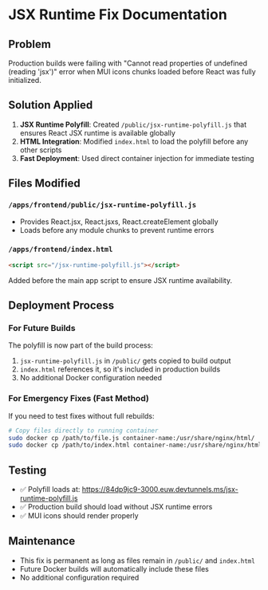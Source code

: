 # JSX Runtime Fix Documentation

## Problem
Production builds were failing with "Cannot read properties of undefined (reading 'jsx')" error when MUI icons chunks loaded before React was fully initialized.

## Solution Applied
1. **JSX Runtime Polyfill**: Created `/public/jsx-runtime-polyfill.js` that ensures React JSX runtime is available globally
2. **HTML Integration**: Modified `index.html` to load the polyfill before any other scripts
3. **Fast Deployment**: Used direct container injection for immediate testing

## Files Modified

### `/apps/frontend/public/jsx-runtime-polyfill.js`
- Provides React.jsx, React.jsxs, React.createElement globally
- Loads before any module chunks to prevent runtime errors

### `/apps/frontend/index.html`
```html
<script src="/jsx-runtime-polyfill.js"></script>
```
Added before the main app script to ensure JSX runtime availability.

## Deployment Process

### For Future Builds
The polyfill is now part of the build process:
1. `jsx-runtime-polyfill.js` in `/public/` gets copied to build output
2. `index.html` references it, so it's included in production builds
3. No additional Docker configuration needed

### For Emergency Fixes (Fast Method)
If you need to test fixes without full rebuilds:
```bash
# Copy files directly to running container
sudo docker cp /path/to/file.js container-name:/usr/share/nginx/html/
sudo docker cp /path/to/index.html container-name:/usr/share/nginx/html/
```

## Testing
- ✅ Polyfill loads at: https://84dp9jc9-3000.euw.devtunnels.ms/jsx-runtime-polyfill.js
- ✅ Production build should load without JSX runtime errors
- ✅ MUI icons should render properly

## Maintenance
- This fix is permanent as long as files remain in `/public/` and `index.html`
- Future Docker builds will automatically include these files
- No additional configuration required